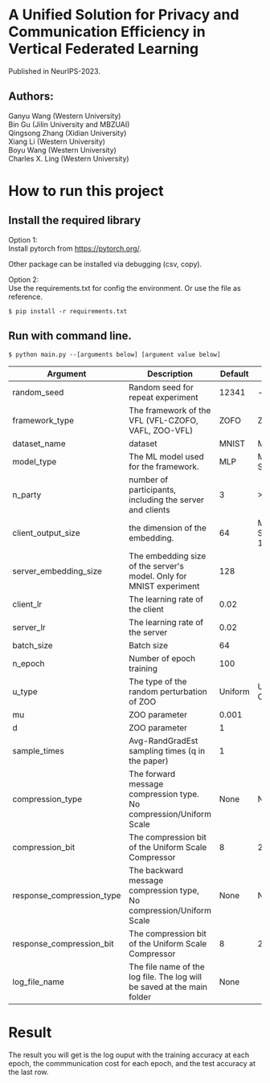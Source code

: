 # A Unified Solution for Privacy and Communication Efficiency in Vertical Federated Learning

Published in NeurIPS-2023. 


## Authors:
Ganyu Wang (Western University)\
Bin Gu (Jilin University and MBZUAI)\
Qingsong Zhang (Xidian University)\
Xiang Li (Western University)\
Boyu Wang (Western University)\
Charles X. Ling (Western University)


# How to run this project

## Install the required library
Option 1:\
Install pytorch from https://pytorch.org/.

Other package can be installed via debugging (csv, copy). 

Option 2:\
Use the requirements.txt for config the environment. Or use the file as reference.
```
$ pip install -r requirements.txt
```

## Run with command line.

```
$ python main.py --[arguments below] [argument value below]  
```

| Argument                  | Description                                                             | Default | Options                      |
|---------------------------|-------------------------------------------------------------------------|---------|------------------------------|
| random_seed               | Random seed for repeat experiment                                       | 12341   | -                            |
| framework_type            | The framework of the VFL (VFL-CZOFO, VAFL, ZOO-VFL)                     | ZOFO    | ZOFO, FO, ZO                 |
| dataset_name              | dataset                                                                 | MNIST   | MNIST, CIFAR10               |
| model_type                | The ML model used for the framework.                                    | MLP     | MLP, SimpleResNet18          |
| n_party                   | number of participants, including the server and clients                | 3       | >1                           |
| client_output_size        | the dimension of the embedding.                                         | 64      | MLP: 64, SimpleResNet18: 10. |
| server_embedding_size     | The embedding size of the server's model. Only for MNIST experiment     | 128     |                              |
| client_lr                 | The learning rate of the client                                         | 0.02    |                              |
| server_lr                 | The learning rate of the server                                         | 0.02    |                              |
| batch_size                | Batch size                                                              | 64      |                              |
| n_epoch                   | Number of epoch training                                                | 100     |                              |
| u_type                    | The type of the random perturbation of ZOO                              | Uniform | Uniform, Normal, Coordinate  |
| mu                        | ZOO parameter                                                           | 0.001   |                              |
| d                         | ZOO parameter                                                           | 1       |                              |
| sample_times              | Avg-RandGradEst sampling times (q in the paper)                         | 1       |                              |
| compression_type          | The forward message compression type. No compression/Uniform Scale      | None    | None, Scale                  |
| compression_bit           | The compression bit of the Uniform Scale Compressor                     | 8       | 2, 4, 8                      |
| response_compression_type | The backward message compression type, No compression/Uniform Scale     | None    | None, Scale                  |
| response_compression_bit  | The compression bit of the Uniform Scale Compressor                     | 8       | 2, 4, 8                      |
| log_file_name             | The file name of the log file. The log will be saved at the main folder | None    |                              |


# Result
The result you will get is the log ouput with the training accuracy at each epoch, the commmunication cost for each epoch, and the test accuracy at the last row. 




